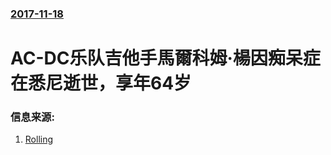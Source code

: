 ### [2017-11-18](/news/2017/11/18/index.md)

##### 
# AC-DC乐队吉他手馬爾科姆·楊因痴呆症在悉尼逝世，享年64岁 




### 信息来源:

1. [Rolling](http://www.rollingstone.com/music/news/malcolm-young-acdc-guitarist-and-co-founder-dead-at-64-w512164)
